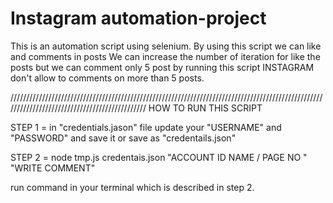 # Instagram automation-project

This is an automation script using selenium. By using this script we can like and comments in posts We can increase the number of iteration for like the posts but we can comment only 5 post by running this script INSTAGRAM don't allow to comments on more than 5 posts.

////////////////////////////////////////////////////////////////////////////////////////////////////////////////////////////////////////////// HOW TO RUN THIS SCRIPT

STEP 1 = in "credentials.jason" file update your "USERNAME" and "PASSWORD" and save it or save as "credentails.json"

STEP 2 = node tmp.js credentais.json "ACCOUNT ID NAME / PAGE NO " "WRITE COMMENT"

run command in your terminal which is described in step 2.
